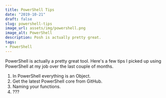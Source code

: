 ```yaml
---
title: PowerShell Tips
date: "2019-10-21"
draft: false
slug: powershell-tips
image_url: assets/img/powershell.png
image_alt: PowerShell
description: Posh is actually pretty great.
tags:
- PowerShell
---
```


PowerShell is actually a pretty great tool. Here's a few tips I picked up using PowerShell at my job over the last couple of months.

1) In PowerShell everything is an Object.
2) Get the latest PowerShell core from GitHub.
3) Naming your functions.
4) ???
<!--stackedit_data:
eyJoaXN0b3J5IjpbLTM5ODgzODEyMCw3MzA5OTgxMTZdfQ==
-->